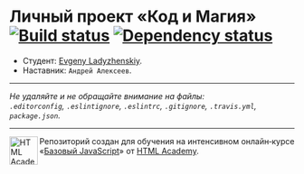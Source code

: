 # Личный проект «Код и Магия» [![Build status][travis-image]][travis-url] [![Dependency status][dependency-image]][dependency-url]

* Студент: [Evgeny Ladyzhenskiy](https://up.htmlacademy.ru/javascript/5/user/158378).
* Наставник: `Андрей Алексеев`.

---

_Не удаляйте и не обращайте внимание на файлы:_<br>
_`.editorconfig`, `.eslintignore`, `.eslintrc`, `.gitignore`, `.travis.yml`, `package.json`._

---

<a href="https://htmlacademy.ru/intensive/javascript"><img align="left" width="50" height="50" title="HTML Academy" src="https://up.htmlacademy.ru/static/img/intensive/javascript/logo-for-github.svg"></a>

Репозиторий создан для обучения на интенсивном онлайн‑курсе «[Базовый JavaScript](https://htmlacademy.ru/intensive/javascript)» от [HTML Academy](https://htmlacademy.ru).

[travis-image]: https://travis-ci.org/htmlacademy-javascript/158378-code-and-magick.svg?branch=master
[travis-url]: https://travis-ci.org/htmlacademy-javascript/158378-code-and-magick
[dependency-image]: https://david-dm.org/htmlacademy-javascript/158378-code-and-magick.svg?style=flat-square
[dependency-url]: https://david-dm.org/htmlacademy-javascript/158378-code-and-magick
